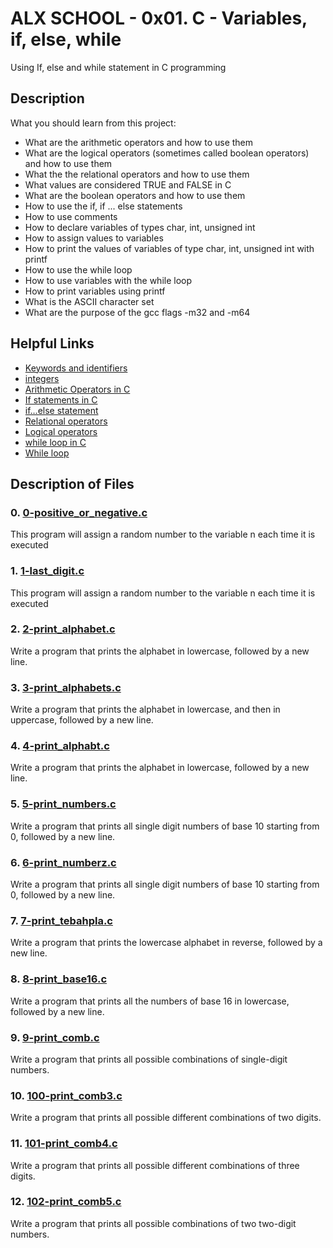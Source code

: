 # ALX SCHOOL - 0x01. C - Variables, if, else, while
Using If, else and while statement in C programming

## Description
What you should learn from this project:

* What are the arithmetic operators and how to use them
* What are the logical operators (sometimes called boolean operators) and how to use them
* What the the relational operators and how to use them
* What values are considered TRUE and FALSE in C
* What are the boolean operators and how to use them
* How to use the if, if ... else statements
* How to use comments
* How to declare variables of types char, int, unsigned int
* How to assign values to variables
* How to print the values of variables of type char, int, unsigned int with printf
* How to use the while loop
* How to use variables with the while loop
* How to print variables using printf
* What is the ASCII character set
* What are the purpose of the gcc flags -m32 and -m64



## Helpful Links
* [Keywords and identifiers](https://publications.gbdirect.co.uk//c_book/chapter2/keywords_and_identifiers.html)
* [integers](https://publications.gbdirect.co.uk//c_book/chapter2/integral_types.html)
* [Arithmetic Operators in C](https://www.tutorialspoint.com/cprogramming/c_arithmetic_operators.htm)
* [If statements in C](https://www.cprogramming.com/tutorial/c/lesson2.html)
* [if…else statement](https://www.tutorialspoint.com/cprogramming/if_else_statement_in_c.htm)
* [Relational operators](https://www.tutorialspoint.com/cprogramming/c_relational_operators.htm)
* [Logical operators](https://fresh2refresh.com/c-programming/c-operators-expressions/c-logical-operators/)
* [while loop in C](https://www.tutorialspoint.com/cprogramming/c_while_loop.htm)
* [While loop](https://www.youtube.com/watch?v=Ju1LYO9pkaI)

## Description of Files
### 0. [0-positive_or_negative.c](./0-positive_or_negative.c)
This program will assign a random number to the variable n each time it is executed
### 1. [1-last_digit.c](./1-last_digit.c)
This program will assign a random number to the variable n each time it is executed
### 2. [2-print_alphabet.c](./2-print_alphabet.c)
Write a program that prints the alphabet in lowercase, followed by a new line.
### 3. [3-print_alphabets.c](./3-print_alphabets.c)
Write a program that prints the alphabet in lowercase, and then in uppercase, followed by a new line.
### 4. [4-print_alphabt.c](./4-print_alphabt.c)
Write a program that prints the alphabet in lowercase, followed by a new line.
### 5. [5-print_numbers.c](./5-print_numbers.c)
Write a program that prints all single digit numbers of base 10 starting from 0, followed by a new line.
### 6. [6-print_numberz.c](./6-print_numberz.c)
Write a program that prints all single digit numbers of base 10 starting from 0, followed by a new line.
### 7. [7-print_tebahpla.c](./7-print_tebahpla.c)
Write a program that prints the lowercase alphabet in reverse, followed by a new line.
### 8. [8-print_base16.c](./8-print_base16.c)
Write a program that prints all the numbers of base 16 in lowercase, followed by a new line.
### 9. [9-print_comb.c](./9-print_comb.c)
Write a program that prints all possible combinations of single-digit numbers.
### 10. [100-print_comb3.c](./100-print_comb3.c)
Write a program that prints all possible different combinations of two digits.
### 11. [101-print_comb4.c](./101-print_comb4.c)
Write a program that prints all possible different combinations of three digits.
### 12. [102-print_comb5.c](./102-print_comb5.c)
Write a program that prints all possible combinations of two two-digit numbers.

